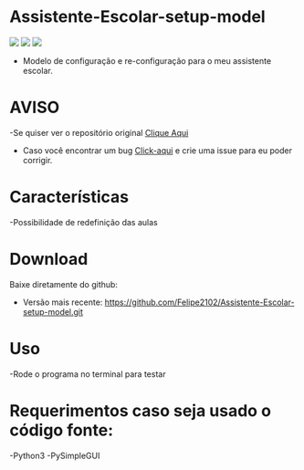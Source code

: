 # Assistente-Escolar-setup-model

![](https://img.shields.io/badge/Assistente%20escolar-ALL-blue)
![](https://img.shields.io/badge/plataforma-win32--win64--source-blue?style=flat&logo=appveyor)
![](https://img.shields.io/badge/python-3.x.x-blue)

 - Modelo de configuração e re-configuração para o meu assistente escolar.

# AVISO
-Se quiser ver o repositório original [Clique Aqui](https://github.com/Felipe2102/Assistente-Escolar)
- Caso você encontrar um bug [Click-aqui](https://github.com/Felipe2102/Assistente-Escolar-setup-model/issues/new) e crie uma issue para eu poder corrigir.


# Características
  -Possibilidade de redefinição das aulas
 
# Download
Baixe diretamente do github:
 - Versão mais recente: https://github.com/Felipe2102/Assistente-Escolar-setup-model.git

# Uso
  -Rode o programa no terminal para testar

# Requerimentos caso seja usado o código fonte:
 -Python3 
 -PySimpleGUI
 
